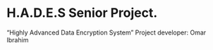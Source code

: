 # H.A.D.E.S Senior Project.
 “Highly Advanced Data Encryption System”
 Project developer: Omar Ibrahim
